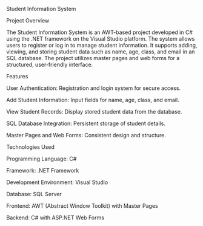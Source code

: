 

Student Information System

Project Overview

The Student Information System is an AWT-based project developed in C# using the .NET framework on the Visual Studio platform. The system allows users to register or log in to manage student information. It supports adding, viewing, and storing student data such as name, age, class, and email in an SQL database. The project utilizes master pages and web forms for a structured, user-friendly interface.


Features

User Authentication: Registration and login system for secure access.

Add Student Information: Input fields for name, age, class, and email.

View Student Records: Display stored student data from the database.

SQL Database Integration: Persistent storage of student details.

Master Pages and Web Forms: Consistent design and structure.

Technologies Used

Programming Language: C#

Framework: .NET Framework

Development Environment: Visual Studio

Database: SQL Server

Frontend: AWT (Abstract Window Toolkit) with Master Pages

Backend: C# with ASP.NET Web Forms
